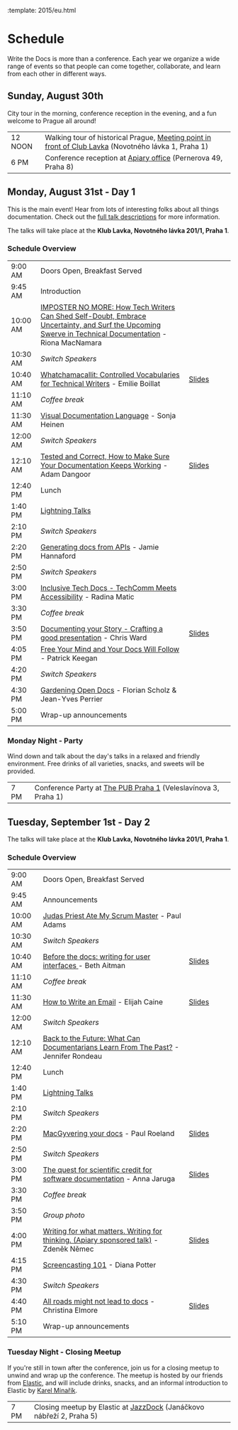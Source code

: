 :template: 2015/eu.html

# Schedule

Write the Docs is more than a conference.  Each year we organize a wide range
of events so that people can come together, collaborate, and learn from each
other in different ways.

## Sunday, August 30th

City tour in the morning, conference reception in the evening, and a fun welcome to
Prague all around!

<table>
  <tr>
    <td class="schedule-time">12 NOON</td>
    <td>Walking tour of historical Prague, <a href="https://goo.gl/maps/XKiSv">Meeting point in front of Club Lavka</a> (Novotného lávka 1, Praha 1)</td>
  </tr>
  <tr>
    <td class="schedule-time">6 PM</td>
    <td>Conference reception at <a href="https://goo.gl/maps/qmJUv">Apiary office</a> (Pernerova 49, Praha 8)</td>
  </tr>
</table>


## Monday, August 31st - Day 1

This is the main event! Hear from lots of interesting folks about all things documentation.
Check out the [full talk descriptions](https://www.writethedocs.org/conf/eu/2015/speakers/) for more information.

The talks will take place at the **Klub Lavka, Novotného lávka 201/1, Praha 1**.

### Schedule Overview

<table>
  <tr>
    <td class="schedule-time">9:00 AM</td>
    <td>Doors Open, Breakfast Served</td>
  	<td>&nbsp;</td>
	<td>&nbsp;</td>
  </tr>
  <tr>
    <td class="schedule-time">9:45 AM</td>
    <td>Introduction</td>
  	<td>&nbsp;</td>
	<td>&nbsp;</td>
  </tr>
  <tr>
    <td class="schedule-time">10:00 AM</td>
    <td><a href="/conf/eu/2015/speakers/#speaker-rmacnamara">IMPOSTER NO MORE: How Tech Writers Can Shed Self-Doubt, Embrace Uncertainty, and Surf the Upcoming Swerve in Technical Documentation</a> - Riona MacNamara</td>
</td>
  	<td>&nbsp;</td>
	<td>&nbsp;</td>
  </tr>
  <tr>
    <td class="schedule-time">10:30 AM</td>
    <td><em>Switch Speakers</em></td>
  	<td>&nbsp;</td>
	<td>&nbsp;</td>
  </tr>
  <tr>
    <td class="schedule-time">10:40 AM</td>
    <td><a href="/conf/eu/2015/speakers/#speaker-eboillat">Whatchamacallit: Controlled Vocabularies for Technical Writers</a> - Emilie Boillat</td>
  	<td><a href="http://www.slideshare.net/EmilieBoillat/whatchamacallit-controlled-vocabularies-for-technical-writers">Slides</a><td>
	<td>&nbsp;</td>
  </tr>
  <tr>
    <td class="schedule-time">11:10 AM</td>
    <td><em>Coffee break</em></td>
  	<td>&nbsp;</td>
	<td>&nbsp;</td>
  </tr>
  <tr>
    <td class="schedule-time">11:30 AM</td>
    <td><a href="/conf/eu/2015/speakers/#speaker-sheinen">Visual Documentation Language</a> - Sonja Heinen</td>
  	<td>&nbsp;</td>
	<td>&nbsp;</td>
  </tr>
  <tr>
    <td class="schedule-time">12:00 AM</td>
    <td><em>Switch Speakers</em></td>
  	<td>&nbsp;</td>
	<td>&nbsp;</td>
  </tr>
  <tr>
    <td class="schedule-time">12:10 AM</td>
    <td><a href="/conf/eu/2015/speakers/#speaker-adangoor">Tested and Correct, How to Make Sure Your Documentation Keeps Working</a> - Adam Dangoor</td>
</td>
  	<td><a href="http://stuffadammakes.com/2015/09/02/tested-and-correct-how-to-make-sure-your-documentation-keeps-working/">Slides</a><td>
	<td>&nbsp;</td>
  </tr>
  <tr>
    <td class="schedule-time">12:40 PM</td>
    <td>Lunch</td>
  	<td>&nbsp;</td>
	<td>&nbsp;</td>
  </tr>
  <tr>
    <td class="schedule-time">1:40 PM</td>
    <td><a href="/conf/eu/2015/lightning-talks/">Lightning Talks</a></td>
  	<td>&nbsp;</td>
	<td>&nbsp;</td>
  </tr>
  <tr>
    <td class="schedule-time">2:10 PM</td>
    <td><em>Switch Speakers</em></td>
  	<td>&nbsp;</td>
	<td>&nbsp;</td>
  </tr>
  <tr>
    <td class="schedule-time">2:20 PM</td>
    <td><a href="/conf/eu/2015/speakers/#speaker-jhannaford">Generating docs from APIs</a> - Jamie Hannaford</td>
  	<td>&nbsp;</td>
	<td>&nbsp;</td>
  </tr>
  <tr>
    <td class="schedule-time">2:50 PM</td>
    <td><em>Switch Speakers</em></td>
  	<td>&nbsp;</td>
	<td>&nbsp;</td>
  </tr>
  <tr>
    <td class="schedule-time">3:00 PM</td>
    <td><a href="/conf/eu/2015/speakers/#speaker-rmatic">Inclusive Tech Docs - TechComm Meets Accessibility</a> - Radina Matic</td>
  	<td>&nbsp;</td>
	<td>&nbsp;</td>
  </tr>
  <tr>
    <td class="schedule-time">3:30 PM</td>
    <td><em>Coffee break</em></td>
  	<td>&nbsp;</td>
	<td>&nbsp;</td>
  </tr>
  <tr>
    <td class="schedule-time">3:50 PM</td>
    <td><a href="/conf/eu/2015/speakers/#speaker-cward">Documenting your Story - Crafting a good presentation</a> - Chris Ward</td>
  	<td><a href="http://gregariousmammal.com:8000/good_presentations/#/">Slides</a></td>
	<td>&nbsp;</td>
  </tr>
  <tr>
    <td class="schedule-time">4:05 PM</td>
    <td><a href="/conf/eu/2015/speakers/#speaker-pkeegan">Free Your Mind and Your Docs Will Follow</a> - Patrick Keegan</td>
  	<td>&nbsp;</td>
	<td>&nbsp;</td>
  </tr>
  <tr>
    <td class="schedule-time">4:20 PM</td>
    <td><em>Switch Speakers</em></td>
  	<td>&nbsp;</td>
	<td>&nbsp;</td>
  </tr>
  <tr>
    <td class="schedule-time">4:30 PM</td>
    <td><a href="/conf/eu/2015/speakers/#speaker-fscholz">Gardening Open Docs</a> - Florian Scholz & Jean-Yves Perrier</td>
  	<td>&nbsp;</td>
	<td>&nbsp;</td>
  </tr>
  <tr>
    <td class="schedule-time">5:00 PM</td>
    <td>Wrap-up announcements</td>
  	<td>&nbsp;</td>
	<td>&nbsp;</td>
  </tr>
</table>

### Monday Night - Party

Wind down and talk about the day's talks in a relaxed and friendly environment.
Free drinks of all varieties, snacks, and sweets will be provided.

<table>
  <tr>
    <td class="schedule-time">7 PM</td>
    <td>Conference Party at <a href="https://goo.gl/maps/gfMnC">The PUB Praha 1</a> (Veleslavínova 3, Praha 1)</td>
  </tr>
</table>

## Tuesday, September 1st - Day 2

The talks will take place at the **Klub Lavka, Novotného lávka 201/1, Praha 1**.

### Schedule Overview

<table>
  <tr>
    <td class="schedule-time">9:00 AM</td>
    <td>Doors Open, Breakfast Served</td>
  	<td>&nbsp;</td>
	<td>&nbsp;</td>
  </tr>
  <tr>
    <td class="schedule-time">9:45 AM</td>
    <td>Announcements</td>
  	<td>&nbsp;</td>
	<td>&nbsp;</td>
  </tr>
  <tr>
    <td class="schedule-time">10:00 AM</td>
    <td><a href="/conf/eu/2015/speakers/#speaker-padams">Judas Priest Ate My Scrum Master</a> - Paul Adams</td>
  	<td>&nbsp;</td>
	<td>&nbsp;</td>
  </tr>
  <tr>
    <td class="schedule-time">10:30 AM</td>
    <td><em>Switch Speakers</em></td>
  	<td>&nbsp;</td>
	<td>&nbsp;</td>
  </tr>
  <tr>
    <td class="schedule-time">10:40 AM</td>
    <td><a href="/conf/eu/2015/speakers/#speaker-baitman">Before the docs: writing for user interfaces </a> - Beth Aitman</td>
   	<td><a href="http://www.slideshare.net/BethAitman/before-the-docs-writing-for-user-interfaces">Slides</a><td>
	<td>&nbsp;</td>
  </tr>
  <tr>
    <td class="schedule-time">11:10 AM</td>
    <td><em>Coffee break</em></td>
  	<td>&nbsp;</td>
	<td>&nbsp;</td>
  </tr>
  <tr>
    <td class="schedule-time">11:30 AM</td>
    <td><a href="/conf/eu/2015/speakers/#speaker-ecaine">How to Write an Email</a> - Elijah Caine</td>
  	<td><a href="http://slides.elijahcaine.me/write-the-docs-eu-2015_how-to-write-an-email/">Slides</a></td>
	<td>&nbsp;</td>
  </tr>
  <tr>
    <td class="schedule-time">12:00 AM</td>
    <td><em>Switch Speakers</em></td>
  	<td>&nbsp;</td>
	<td>&nbsp;</td>
  </tr>
  <tr>
    <td class="schedule-time">12:10 AM</td>
    <td><a href="/conf/eu/2015/speakers/#speaker-jrondeau">Back to the Future: What Can Documentarians Learn From The Past?</a> - Jennifer Rondeau</td>
  	<td>&nbsp;</td>
	<td>&nbsp;</td>
  </tr>
  <tr>
    <td class="schedule-time">12:40 PM</td>
    <td>Lunch</td>
  	<td>&nbsp;</td>
	<td>&nbsp;</td>
  </tr>
  <tr>
    <td class="schedule-time">1:40 PM</td>
    <td><a href="/conf/eu/2015/lightning-talks/">Lightning Talks</a></td>
  	<td>&nbsp;</td>
	<td>&nbsp;</td>
  </tr>
  <tr>
    <td class="schedule-time">2:10 PM</td>
    <td><em>Switch Speakers</em></td>
  	<td>&nbsp;</td>
	<td>&nbsp;</td>
  </tr>
  <tr>
    <td class="schedule-time">2:20 PM</td>
    <td><a href="/conf/eu/2015/speakers/#speaker-proeland">MacGyvering your docs</a> - Paul Roeland</td>
  	<td><a href="http://polyester.github.io/writethedocs-15">Slides</a><td>
	<td>&nbsp;</td>
  </tr>
  <tr>
    <td class="schedule-time">2:50 PM</td>
    <td><em>Switch Speakers</em></td>
  	<td>&nbsp;</td>
	<td>&nbsp;</td>
  </tr>
  <tr>
    <td class="schedule-time">3:00 PM</td>
    <td><a href="/conf/eu/2015/speakers/#speaker-ajaruga">The quest for scientific credit for software documentation</a> - Anna Jaruga</td>
  	<td><a href="http://www.igf.fuw.edu.pl/~ajaruga/talks/Jaruga_WTD_2015.pdf">Slides</a><td>
	<td>&nbsp;</td>
  </tr>
  <tr>
    <td class="schedule-time">3:30 PM</td>
    <td><em>Coffee break</em></td>
  	<td>&nbsp;</td>
	<td>&nbsp;</td>
  </tr>
  <tr>
    <td class="schedule-time">3:50 PM</td>
    <td><em>Group photo</em></td>
  	<td>&nbsp;</td>
	<td>&nbsp;</td>
  </tr>
  <tr>
    <td class="schedule-time">4:00 PM</td>
    <td><a href="/conf/eu/2015/speakers/#speaker-znemec">Writing for what matters. Writing for thinking. (Apiary sponsored talk)</a> - Zdeněk Němec</td>
  	<td><a href="https://t.co/qIe1KTlKzG">Slides</a></td>
	<td>&nbsp;</td>
  </tr>
  <tr>
    <td class="schedule-time">4:15 PM</td>
    <td><a href="/conf/eu/2015/speakers/#speaker-dpotter">Screencasting 101</a> - Diana Potter</td>
  	<td>&nbsp;</td>
	<td>&nbsp;</td>
  </tr>
  <tr>
    <td class="schedule-time">4:30 PM</td>
    <td><em>Switch Speakers</em></td>
  	<td>&nbsp;</td>
	<td>&nbsp;</td>
  </tr>
  <tr>
    <td class="schedule-time">4:40 PM</td>
    <td><a href="/conf/eu/2015/speakers/#speaker-celmore">All roads might not lead to docs</a> - Christina Elmore</td>
  	<td><a href="https://docs.google.com/document/d/1j5B7PxxYKpKiEP9Vir_5Y5eEiLdCnQhvJQmv7BJBKtI/edit">Slides<a/></td>
	<td>&nbsp;</td>
  </tr>
  <tr>
    <td class="schedule-time">5:10 PM</td>
    <td>Wrap-up announcements</td>
  	<td>&nbsp;</td>
	<td>&nbsp;</td>
  </tr>
</table>

### Tuesday Night - Closing Meetup

If you're still in town after the conference, join us for a closing meetup to unwind
and wrap up the conference. The meetup is hosted by our friends from [Elastic][elastic],
and will include drinks, snacks, and an informal introduction to Elastic by [Karel Minařík](https://twitter.com/karmiq).

<table>
  <tr>
    <td class="schedule-time">7 PM</td>
    <td>Closing meetup by Elastic at <a href="https://goo.gl/maps/tDCsV">JazzDock</a> (Janáčkovo nábřeží 2, Praha 5)</td>
  </tr>
</table>



[elastic]: http://elastic.co/
